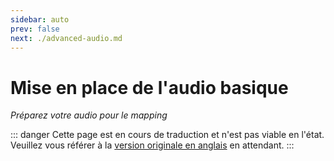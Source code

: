 ```yaml
---
sidebar: auto
prev: false
next: ./advanced-audio.md
---
```

# Mise en place de l'audio basique
_Préparez votre audio pour le mapping_

::: danger
Cette page est en cours de traduction et n'est pas viable en l'état. Veuillez vous référer à la [version originale en anglais](/mapping/basic-audio.md) en attendant.
:::
